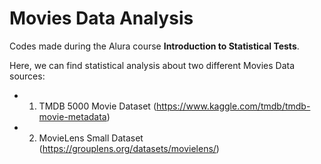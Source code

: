 # Movies Data Analysis
Codes made during the Alura course **Introduction to Statistical Tests**.

Here, we can find statistical analysis about two different Movies Data sources:

  * 1. TMDB 5000 Movie Dataset (https://www.kaggle.com/tmdb/tmdb-movie-metadata)
  * 2. MovieLens Small Dataset (https://grouplens.org/datasets/movielens/)
